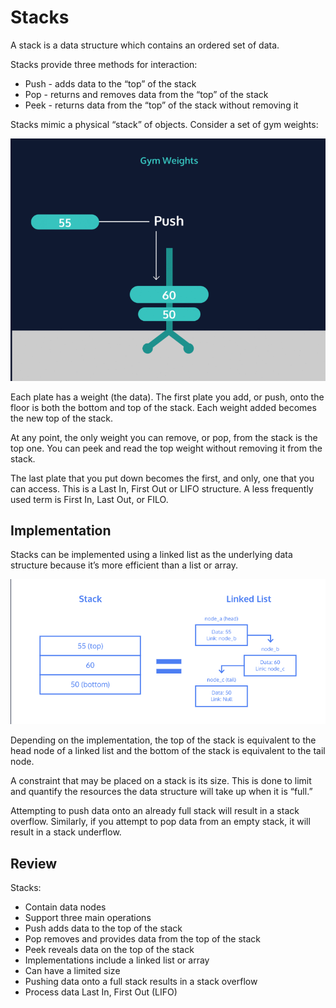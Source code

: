# Stacks

A stack is a data structure which contains an ordered set of data.

Stacks provide three methods for interaction:

- Push - adds data to the “top” of the stack
- Pop - returns and removes data from the “top” of the stack
- Peek - returns data from the “top” of the stack without removing it

Stacks mimic a physical “stack” of objects. Consider a set of gym weights:

![](img/img1.png?raw=true)

Each plate has a weight (the data). The first plate you add, or push, onto the floor is both the bottom and top of the stack. Each weight added becomes the new top of the stack.

At any point, the only weight you can remove, or pop, from the stack is the top one. You can peek and read the top weight without removing it from the stack.

The last plate that you put down becomes the first, and only, one that you can access. This is a Last In, First Out or LIFO structure. A less frequently used term is First In, Last Out, or FILO.

## Implementation
Stacks can be implemented using a linked list as the underlying data structure because it’s more efficient than a list or array.

![](img/img2.png?raw=true)

Depending on the implementation, the top of the stack is equivalent to the head node of a linked list and the bottom of the stack is equivalent to the tail node.

A constraint that may be placed on a stack is its size. This is done to limit and quantify the resources the data structure will take up when it is “full.”

Attempting to push data onto an already full stack will result in a stack overflow. Similarly, if you attempt to pop data from an empty stack, it will result in a stack underflow.

## Review

Stacks:
- Contain data nodes 
- Support three main operations 
- Push adds data to the top of the stack 
- Pop removes and provides data from the top of the stack 
- Peek reveals data on the top of the stack 
- Implementations include a linked list or array 
- Can have a limited size 
- Pushing data onto a full stack results in a stack overflow 
- Process data Last In, First Out (LIFO)